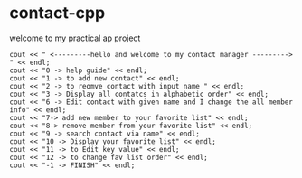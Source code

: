 # contact-cpp
welcome to my practical ap project
  
    cout << " <---------hello and welcome to my contact manager ---------> " << endl;
    cout << "0 -> help guide" << endl;
    cout << "1 -> to add new contact" << endl;
    cout << "2 -> to reomve contact with input name " << endl;
    cout << "3 -> Display all contatcs in alphabetic order" << endl;
    cout << "6 -> Edit contact with given name and I change the all member info" << endl;
    cout << "7-> add new member to your favorite list" << endl;
    cout << "8-> remove member from your favorite list" << endl;
    cout << "9 -> search contact via name" << endl;
    cout << "10 -> Display your favorite list" << endl;
    cout << "11 -> to Edit key value" << endl;
    cout << "12 -> to change fav list order" << endl;
    cout << "-1 -> FINISH" << endl;
